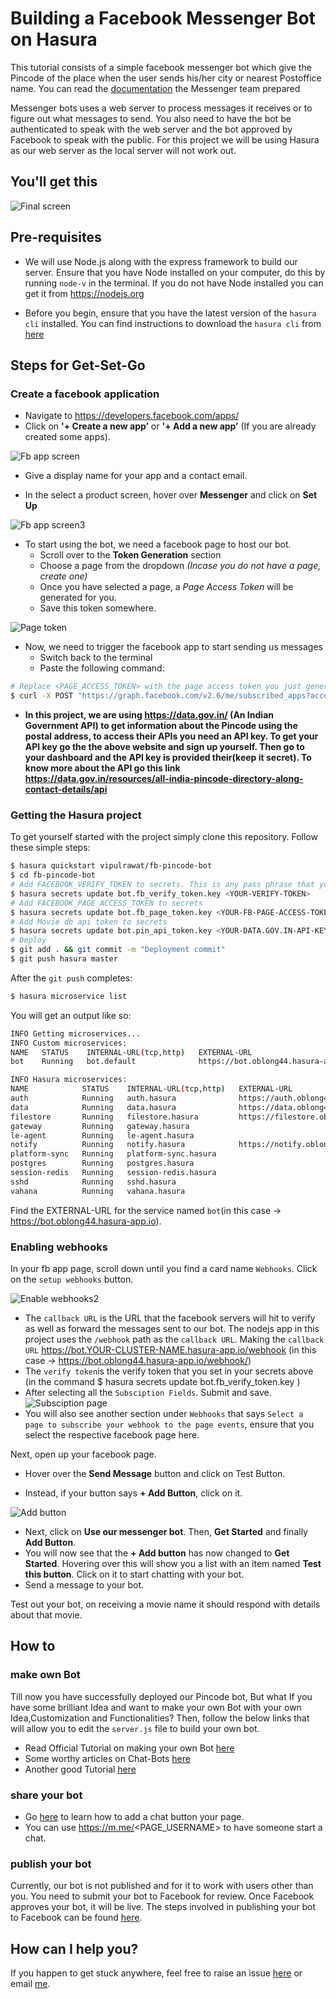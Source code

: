# Building a Facebook Messenger Bot on Hasura

This tutorial consists of a simple facebook messenger bot which give the Pincode of the place when the user sends his/her city or nearest Postoffice name.
You can read the [documentation](https://developers.facebook.com/docs/messenger-platform/quickstart) the Messenger team prepared

Messenger bots uses a web server to process messages it receives or to figure out what messages to send. You also need to have the bot be authenticated to speak with the web server and the bot approved by Facebook to speak with the public. For this project we will be using Hasura as our web server as the local server will not work out.

## You'll get this
![Final screen](https://raw.githubusercontent.com/vipulrawat/fb-pincode-bot/master/assets/demo_gif.gif "Final screen demo")

## Pre-requisites

* We will use Node.js along with the express framework to build our server. Ensure that you have Node installed on your computer, do this by running `node-v` in the terminal. If you do not have Node installed you can get it from https://nodejs.org

* Before you begin, ensure that you have the latest version of the `hasura cli` installed. You can find instructions to download the `hasura cli` from [here](https://docs.hasura.io/0.15/manual/install-hasura-cli.html)

## Steps for Get-Set-Go

### Create a facebook application

* Navigate to https://developers.facebook.com/apps/
* Click on **'+ Create a new app’** or **'+ Add a new app’** (If you are already created some apps).

![Fb app screen](https://raw.githubusercontent.com/vipulrawat/fb-pincode-bot/master/assets/1.png "fb app screen")

* Give a display name for your app and a contact email.

* In the select a product screen, hover over **Messenger** and click on **Set Up**

![Fb app screen3](https://raw.githubusercontent.com/vipulrawat/fb-pincode-bot/master/assets/2.png "fb app screen")

* To start using the bot, we need a facebook page to host our bot.
  + Scroll over to the **Token Generation** section
  + Choose a page from the dropdown *(Incase you do not have a page, create one)*
  + Once you have selected a page, a *Page Access Token* will be generated for you.
  + Save this token somewhere.

![Page token](https://raw.githubusercontent.com/vipulrawat/fb-pincode-bot/master/assets/3.png "page token screen")

* Now, we need to trigger the facebook app to start sending us messages
  - Switch back to the terminal
  - Paste the following command:

```sh
# Replace <PAGE_ACCESS_TOKEN> with the page access token you just generated.
$ curl -X POST "https://graph.facebook.com/v2.6/me/subscribed_apps?access_token=<PAGE_ACCESS_TOKEN>"
```

* **In this project, we are using https://data.gov.in/ (An Indian Government API) to get information about the Pincode using the postal address, to access their APIs you need an API key. To get your API key go the the above website and sign up yourself. Then go to your dashboard and the API key is provided their(keep it secret). To know more about the API go this link https://data.gov.in/resources/all-india-pincode-directory-along-contact-details/api**

### Getting the Hasura project
To get yourself started with the project simply clone this repository. Follow these simple steps: 
```sh
$ hasura quickstart vipulrawat/fb-pincode-bot
$ cd fb-pincode-bot
# Add FACEBOOK_VERIFY_TOKEN to secrets. This is any pass phrase that you decide on, keep a note on what you are choosing as your verify token, we will be using it later while setting things up for your bot on the facebook developer page.
$ hasura secrets update bot.fb_verify_token.key <YOUR-VERIFY-TOKEN>
# Add FACEBOOK_PAGE_ACCESS_TOKEN to secrets
$ hasura secrets update bot.fb_page_token.key <YOUR-FB-PAGE-ACCESS-TOKEN>
# Add Movie db api token to secrets
$ hasura secrets update bot.pin_api_token.key <YOUR-DATA.GOV.IN-API-KEY>
# Deploy
$ git add . && git commit -m "Deployment commit"
$ git push hasura master
```

After the `git push` completes:

```sh
$ hasura microservice list
```

You will get an output like so:

```sh
INFO Getting microservices...                     
INFO Custom microservices:                        
NAME   STATUS    INTERNAL-URL(tcp,http)   EXTERNAL-URL
bot    Running   bot.default              https://bot.oblong44.hasura-app.io

INFO Hasura microservices:                        
NAME            STATUS    INTERNAL-URL(tcp,http)   EXTERNAL-URL
auth            Running   auth.hasura              https://auth.oblong44.hasura-app.io
data            Running   data.hasura              https://data.oblong44.hasura-app.io
filestore       Running   filestore.hasura         https://filestore.oblong44.hasura-app.io
gateway         Running   gateway.hasura           
le-agent        Running   le-agent.hasura          
notify          Running   notify.hasura            https://notify.oblong44.hasura-app.io
platform-sync   Running   platform-sync.hasura     
postgres        Running   postgres.hasura          
session-redis   Running   session-redis.hasura     
sshd            Running   sshd.hasura              
vahana          Running   vahana.hasura
```

Find the EXTERNAL-URL for the service named `bot`(in this case -> https://bot.oblong44.hasura-app.io).

### Enabling webhooks

In your fb app page, scroll down until you find a card name `Webhooks`. Click on the `setup webhooks` button.

![Enable webhooks2](https://raw.githubusercontent.com/vipulrawat/fb-pincode-bot/master/assets/4.png "fb webhook screen")

* The `callback URL` is the URL that the facebook servers will hit to verify as well as forward the messages sent to our bot. The nodejs app in this project uses the `/webhook` path as the `callback URL`. Making the `callback URL` https://bot.YOUR-CLUSTER-NAME.hasura-app.io/webhook (in this case -> https://bot.oblong44.hasura-app.io/webhook/)
* The `verify token`is the verify token that you set in your secrets above (in the command $ hasura secrets update bot.fb_verify_token.key <YOUR-VERIFY-TOKEN>)
* After selecting all the `Subsciption Fields`. Submit and save.
![Subsciption page](https://raw.githubusercontent.com/vipulrawat/fb-pincode-bot/master/assets/5.png "fb subscribe screen")
* You will also see another section under `Webhooks` that says `Select a page to subscribe your webhook to the page events`, ensure that you select the respective facebook page here.

Next, open up your facebook page.

* Hover over the **Send Message** button and click on Test Button.

* Instead, if your button says **+ Add Button**, click on it.

![Add button](https://raw.githubusercontent.com/vipulrawat/fb-pincode-bot/master/assets/6.png "Add Button screen")

* Next, click on **Use our messenger bot**. Then, **Get Started** and finally **Add Button**.
* You will now see that the **+ Add button** has now changed to **Get Started**. Hovering over this will show you a list with an item named **Test this button**. Click on it to start chatting with your bot.
* Send a message to your bot.

Test out your bot, on receiving a movie name it should respond with details about that movie.

## How to 

### make own Bot 
Till now you have successfully deployed our Pincode bot, But what If you have some brilliant Idea and want to make your own Bot with your own Idea,Customization and Functionalities? Then, follow the below links that will allow you to edit the `server.js` file to build your own bot.

* Read Official Tutorial on making your own Bot [here](https://github.com/jaisontj/hasura-fb-bot/blob/master/README.md#tutorial)
* Some worthy articles on Chat-Bots [here](https://medium.com/chat-bots)
* Another good Tutorial [here](https://github.com/jw84/messenger-bot-tutorial/blob/master/README.md)

### share your bot

* Go [here](https://developers.facebook.com/docs/messenger-platform/plugin-reference) to learn how to add a chat button your page.
* You can use https://m.me/<PAGE_USERNAME> to have someone start a chat.

### publish your bot
Currently, our bot is not published and for it to work with users other than you. You need to submit your bot to Facebook for review. Once Facebook approves your bot, it will be live.
The steps involved in publishing your bot to Facebook can be found [here](https://developers.facebook.com/docs/messenger-platform/app-review/).

## How can I help you?
If you happen to get stuck anywhere, feel free to raise an issue [here](https://github.com/vipulrawat/fb-pincode-bot) or email [me](mailto:vipulrawat.imi@live.in).
